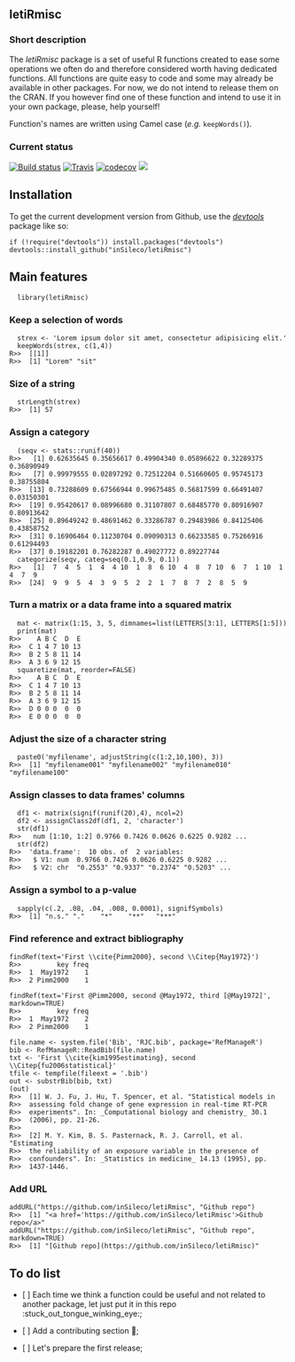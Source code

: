 letiRmisc
---------

### Short description

The *letiRmisc* package is a set of useful R functions created to ease
some operations we often do and therefore considered worth having
dedicated functions. All functions are quite easy to code and some may
already be available in other packages. For now, we do not intend to
release them on the CRAN. If you however find one of these function and
intend to use it in your own package, please, help yourself!

Function's names are written using Camel case (*e.g.* `keepWords()`).

### Current status

[![Build
status](https://ci.appveyor.com/api/projects/status/h2t19erayyod64lj?svg=true)](https://ci.appveyor.com/project/KevCaz/letirmisc-e7i3j)
[![Travis](https://travis-ci.org/inSileco/letiRmisc.svg?branch=master)](https://travis-ci.org/inSileco/letiRmisc)
[![codecov](https://codecov.io/gh/inSileco/letiRmisc/branch/master/graph/badge.svg)](https://codecov.io/gh/inSileco/letiRmisc)
![](https://img.shields.io/badge/licence-GPLv3-8f10cb.svg)

Installation
------------

To get the current development version from Github, use the
[*devtools*](http://cran.r-project.org/web/packages/devtools/index.html)
package like so:

    if (!require("devtools")) install.packages("devtools")
    devtools::install_github("inSileco/letiRmisc")

Main features
-------------

      library(letiRmisc)

### Keep a selection of words

      strex <- 'Lorem ipsum dolor sit amet, consectetur adipisicing elit.'
      keepWords(strex, c(1,4))
    R>>  [[1]]
    R>>  [1] "Lorem" "sit"

### Size of a string

      strLength(strex)
    R>>  [1] 57

### Assign a category

      (seqv <- stats::runif(40))
    R>>   [1] 0.62635645 0.35656617 0.49904340 0.05896622 0.32289375 0.36890949
    R>>   [7] 0.99979555 0.02897292 0.72512204 0.51660605 0.95745173 0.38755804
    R>>  [13] 0.73288609 0.67566944 0.99675485 0.56817599 0.66491407 0.03150301
    R>>  [19] 0.95420617 0.08996680 0.31107807 0.68485770 0.80916907 0.80913642
    R>>  [25] 0.89649242 0.48691462 0.33286787 0.29483986 0.84125406 0.43858752
    R>>  [31] 0.16906464 0.11230704 0.09090313 0.66233585 0.75266916 0.61294493
    R>>  [37] 0.19182201 0.76282287 0.49027772 0.89227744
      categorize(seqv, categ=seq(0.1,0.9, 0.1))
    R>>   [1]  7  4  5  1  4  4 10  1  8  6 10  4  8  7 10  6  7  1 10  1  4  7  9
    R>>  [24]  9  9  5  4  3  9  5  2  2  1  7  8  7  2  8  5  9

### Turn a matrix or a data frame into a squared matrix

      mat <- matrix(1:15, 3, 5, dimnames=list(LETTERS[3:1], LETTERS[1:5]))
      print(mat)
    R>>    A B C  D  E
    R>>  C 1 4 7 10 13
    R>>  B 2 5 8 11 14
    R>>  A 3 6 9 12 15
      squaretize(mat, reorder=FALSE)
    R>>    A B C  D  E
    R>>  C 1 4 7 10 13
    R>>  B 2 5 8 11 14
    R>>  A 3 6 9 12 15
    R>>  D 0 0 0  0  0
    R>>  E 0 0 0  0  0

### Adjust the size of a character string

      paste0('myfilename', adjustString(c(1:2,10,100), 3))
    R>>  [1] "myfilename001" "myfilename002" "myfilename010" "myfilename100"

### Assign classes to data frames' columns

      df1 <- matrix(signif(runif(20),4), ncol=2)
      df2 <- assignClass2df(df1, 2, 'character')
      str(df1)
    R>>   num [1:10, 1:2] 0.9766 0.7426 0.0626 0.6225 0.9282 ...
      str(df2)
    R>>  'data.frame':  10 obs. of  2 variables:
    R>>   $ V1: num  0.9766 0.7426 0.0626 0.6225 0.9282 ...
    R>>   $ V2: chr  "0.2553" "0.9337" "0.2374" "0.5203" ...

### Assign a symbol to a p-value

      sapply(c(.2, .08, .04, .008, 0.0001), signifSymbols)
    R>>  [1] "n.s." "."    "*"    "**"   "***"

### Find reference and extract bibliography

    findRef(text='First \\cite{Pimm2000}, second \\Citep{May1972}')
    R>>         key freq
    R>>  1  May1972    1
    R>>  2 Pimm2000    1

    findRef(text='First @Pimm2000, second @May1972, third [@May1972]', markdown=TRUE)
    R>>         key freq
    R>>  1  May1972    2
    R>>  2 Pimm2000    1

    file.name <- system.file('Bib', 'RJC.bib', package='RefManageR')
    bib <- RefManageR::ReadBib(file.name)
    txt <- 'First \\cite{kim1995estimating}, second \\Citep{fu2006statistical}'
    tfile <- tempfile(fileext = '.bib')
    out <- substrBib(bib, txt)
    (out)
    R>>  [1] W. J. Fu, J. Hu, T. Spencer, et al. "Statistical models in
    R>>  assessing fold change of gene expression in real-time RT-PCR
    R>>  experiments". In: _Computational biology and chemistry_ 30.1
    R>>  (2006), pp. 21-26.
    R>>  
    R>>  [2] M. Y. Kim, B. S. Pasternack, R. J. Carroll, et al. "Estimating
    R>>  the reliability of an exposure variable in the presence of
    R>>  confounders". In: _Statistics in medicine_ 14.13 (1995), pp.
    R>>  1437-1446.

### Add URL

    addURL("https://github.com/inSileco/letiRmisc", "Github repo")
    R>>  [1] "<a href='https://github.com/inSileco/letiRmisc'>Github repo</a>"
    addURL("https://github.com/inSileco/letiRmisc", "Github repo", markdown=TRUE)
    R>>  [1] "[Github repo](https://github.com/inSileco/letiRmisc)"

To do list
----------

-   \[ \] Each time we think a function could be useful and not related
    to another package, let just put it in this repo
    :stuck\_out\_tongue\_winking\_eye:;

-   \[ \] Add a contributing section :wrench:;

-   \[ \] Let's prepare the first release;
